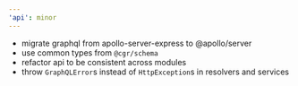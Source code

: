 ```yaml
---
'api': minor
---
```


- migrate graphql from apollo-server-express to @apollo/server
- use common types from `@cgr/schema`
- refactor api to be consistent across modules
- throw `GraphQLError`s instead of `HttpException`s in resolvers and services
